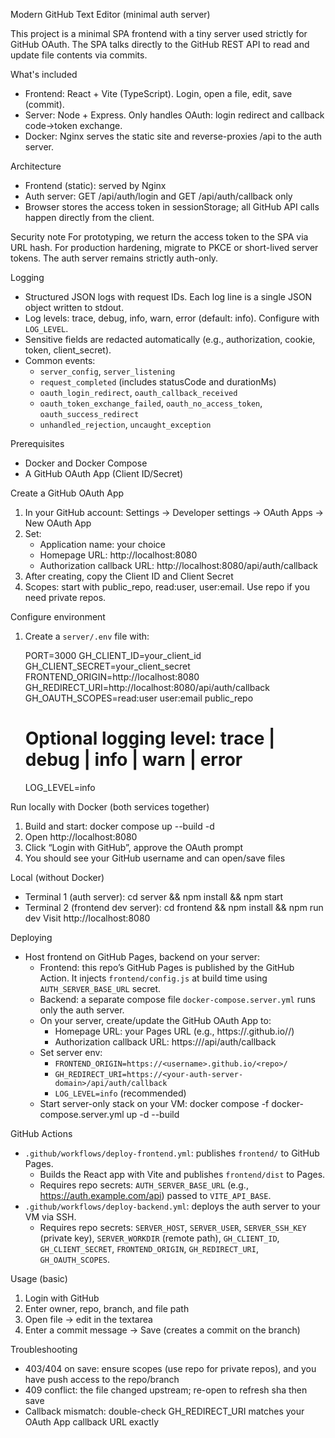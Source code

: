 Modern GitHub Text Editor (minimal auth server)


This project is a minimal SPA frontend with a tiny server used strictly for GitHub OAuth. The SPA talks directly to the GitHub REST API to read and update file contents via commits.

What's included
- Frontend: React + Vite (TypeScript). Login, open a file, edit, save (commit).
- Server: Node + Express. Only handles OAuth: login redirect and callback code→token exchange.
- Docker: Nginx serves the static site and reverse-proxies /api to the auth server.

Architecture
- Frontend (static): served by Nginx
- Auth server: GET /api/auth/login and GET /api/auth/callback only
- Browser stores the access token in sessionStorage; all GitHub API calls happen directly from the client.

Security note
For prototyping, we return the access token to the SPA via URL hash. For production hardening, migrate to PKCE or short-lived server tokens. The auth server remains strictly auth-only.

Logging
- Structured JSON logs with request IDs. Each log line is a single JSON object written to stdout.
- Log levels: trace, debug, info, warn, error (default: info). Configure with `LOG_LEVEL`.
- Sensitive fields are redacted automatically (e.g., authorization, cookie, token, client_secret).
- Common events:
  - `server_config`, `server_listening`
  - `request_completed` (includes statusCode and durationMs)
  - `oauth_login_redirect`, `oauth_callback_received`
  - `oauth_token_exchange_failed`, `oauth_no_access_token`, `oauth_success_redirect`
  - `unhandled_rejection`, `uncaught_exception`

Prerequisites
- Docker and Docker Compose
- A GitHub OAuth App (Client ID/Secret)

Create a GitHub OAuth App
1) In your GitHub account: Settings → Developer settings → OAuth Apps → New OAuth App
2) Set:
   - Application name: your choice
   - Homepage URL: http://localhost:8080
   - Authorization callback URL: http://localhost:8080/api/auth/callback
3) After creating, copy the Client ID and Client Secret
4) Scopes: start with public_repo, read:user, user:email. Use repo if you need private repos.

Configure environment
1) Create a `server/.env` file with:

   PORT=3000
   GH_CLIENT_ID=your_client_id
   GH_CLIENT_SECRET=your_client_secret
   FRONTEND_ORIGIN=http://localhost:8080
   GH_REDIRECT_URI=http://localhost:8080/api/auth/callback
   GH_OAUTH_SCOPES=read:user user:email public_repo
   # Optional logging level: trace | debug | info | warn | error
   LOG_LEVEL=info

Run locally with Docker (both services together)
1) Build and start:
   docker compose up --build -d
2) Open http://localhost:8080
3) Click “Login with GitHub”, approve the OAuth prompt
4) You should see your GitHub username and can open/save files

Local (without Docker)
- Terminal 1 (auth server):
  cd server && npm install && npm start
- Terminal 2 (frontend dev server):
  cd frontend && npm install && npm run dev
  Visit http://localhost:8080

Deploying
- Host frontend on GitHub Pages, backend on your server:
  - Frontend: this repo’s GitHub Pages is published by the GitHub Action. It injects `frontend/config.js` at build time using `AUTH_SERVER_BASE_URL` secret.
  - Backend: a separate compose file `docker-compose.server.yml` runs only the auth server.
  - On your server, create/update the GitHub OAuth App to:
    - Homepage URL: your Pages URL (e.g., https://<username>.github.io/<repo>/)
    - Authorization callback URL: https://<your-auth-server-domain>/api/auth/callback
  - Set server env:
    - `FRONTEND_ORIGIN=https://<username>.github.io/<repo>/`
    - `GH_REDIRECT_URI=https://<your-auth-server-domain>/api/auth/callback`
    - `LOG_LEVEL=info` (recommended)
  - Start server-only stack on your VM:
    docker compose -f docker-compose.server.yml up -d --build

GitHub Actions
- `.github/workflows/deploy-frontend.yml`: publishes `frontend/` to GitHub Pages.
  - Builds the React app with Vite and publishes `frontend/dist` to Pages.
  - Requires repo secrets: `AUTH_SERVER_BASE_URL` (e.g., https://auth.example.com/api) passed to `VITE_API_BASE`.
- `.github/workflows/deploy-backend.yml`: deploys the auth server to your VM via SSH.
  - Requires repo secrets: `SERVER_HOST`, `SERVER_USER`, `SERVER_SSH_KEY` (private key), `SERVER_WORKDIR` (remote path), `GH_CLIENT_ID`, `GH_CLIENT_SECRET`, `FRONTEND_ORIGIN`, `GH_REDIRECT_URI`, `GH_OAUTH_SCOPES`.

Usage (basic)
1) Login with GitHub
2) Enter owner, repo, branch, and file path
3) Open file → edit in the textarea
4) Enter a commit message → Save (creates a commit on the branch)

Troubleshooting
- 403/404 on save: ensure scopes (use repo for private repos), and you have push access to the repo/branch
- 409 conflict: the file changed upstream; re-open to refresh sha then save
- Callback mismatch: double-check GH_REDIRECT_URI matches your OAuth App callback URL exactly


